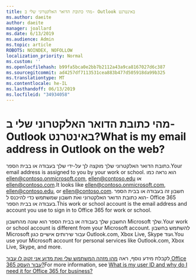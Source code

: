 ```yaml
---
title: מהי כתובת הדואר האלקטרוני שלי ב- Outlook באינטרנט
ms.author: daeite
author: daeite
manager: joallard
ms.date: 6/13/2019
ms.audience: Admin
ms.topic: article
ROBOTS: NOINDEX, NOFOLLOW
localization_priority: Normal
ms.custom: ''
ms.openlocfilehash: b99fa5bca0e2bb7b2112a43a9ca8167027d6c387
ms.sourcegitcommit: ad4257df7113531cea883b477d505918da99b325
ms.translationtype: MT
ms.contentlocale: he-IL
ms.lasthandoff: 06/13/2019
ms.locfileid: "34934058"
---
```

# <a name="what-is-my-email-address-in-outlook-on-the-web"></a><span data-ttu-id="678ce-102">מהי כתובת הדואר האלקטרוני שלי ב- Outlook באינטרנט?</span><span class="sxs-lookup"><span data-stu-id="678ce-102">What is my email address in Outlook on the web?</span></span>

<span data-ttu-id="678ce-103">כתובת הדואר האלקטרוני שלך מוקצה לך על-ידי שלך בעבודה או בבית הספר.</span><span class="sxs-lookup"><span data-stu-id="678ce-103">Your email address is assigned to you by your work or school.</span></span> <span data-ttu-id="678ce-104">הוא נראה כמו ellen@contoso.onmicrosoft.com, ellen@contoso.edu או ellen@contoso.com.</span><span class="sxs-lookup"><span data-stu-id="678ce-104">It looks like ellen@contoso.onmicrosoft.com, ellen@contoso.edu, or ellen@contoso.com.</span></span> <span data-ttu-id="678ce-105">חשבון זה בעבודה או בבית הספר הוא כתובת הדואר האלקטרוני ואת חשבון שמשתמש כדי להיכנס ל- Office 365 בעבודה או בבית הספר.</span><span class="sxs-lookup"><span data-stu-id="678ce-105">This work or school account is the email address and account you use to sign in to Office 365 for work or school.</span></span>

<span data-ttu-id="678ce-106">החשבון שלך בעבודה או בבית הספר הוא שונה מהחשבון Microsoft שלך.</span><span class="sxs-lookup"><span data-stu-id="678ce-106">Your work or school account is different from your Microsoft account.</span></span> <span data-ttu-id="678ce-107">להשתמש בחשבון Microsoft עבור שירותים אישיים כגון Outlook.com, Xbox Live, Skype ועוד.</span><span class="sxs-lookup"><span data-stu-id="678ce-107">You use your Microsoft account for personal services like Outlook.com, Xbox Live, Skype, and more.</span></span>

<span data-ttu-id="678ce-108">לקבלת מידע נוסף, ראה [מהו מזהה המשתמש שלי ואת מדוע אני זקוק לו עבור Office 365 עבור העסק?](https://support.office.com/article/37da662b-5da6-4b56-a091-2731b2ecc8b4)</span><span class="sxs-lookup"><span data-stu-id="678ce-108">For more information, see [What is my user ID and why do I need it for Office 365 for business?](https://support.office.com/article/37da662b-5da6-4b56-a091-2731b2ecc8b4)</span></span>